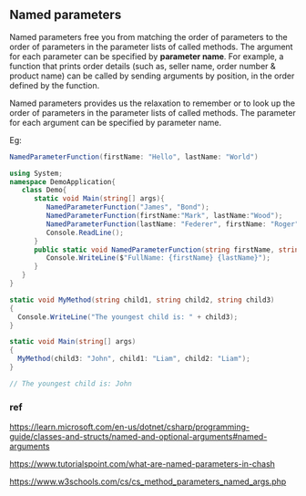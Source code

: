 ## Named parameters
Named parameters free you from matching the order of parameters to the order of parameters in the parameter lists of called methods. The argument for each parameter can be specified by **parameter name**. For example, a function that prints order details (such as, seller name, order number & product name) can be called by sending arguments by position, in the order defined by the function.

Named parameters provides us the relaxation to remember or to look up the order of parameters in the parameter lists of called methods. The parameter for each argument can be specified by parameter name.


Eg:
```cs
NamedParameterFunction(firstName: "Hello", lastName: "World")
```


```cs
using System;
namespace DemoApplication{
   class Demo{
      static void Main(string[] args){
         NamedParameterFunction("James", "Bond");
         NamedParameterFunction(firstName:"Mark", lastName:"Wood");
         NamedParameterFunction(lastName: "Federer", firstName: "Roger");
         Console.ReadLine();
      }
      public static void NamedParameterFunction(string firstName, string lastName){
         Console.WriteLine($"FullName: {firstName} {lastName}");
      }
   }
}
```

```cs
static void MyMethod(string child1, string child2, string child3) 
{
  Console.WriteLine("The youngest child is: " + child3);
}

static void Main(string[] args)
{
  MyMethod(child3: "John", child1: "Liam", child2: "Liam");
}

// The youngest child is: John
```

### ref
https://learn.microsoft.com/en-us/dotnet/csharp/programming-guide/classes-and-structs/named-and-optional-arguments#named-arguments

https://www.tutorialspoint.com/what-are-named-parameters-in-chash

https://www.w3schools.com/cs/cs_method_parameters_named_args.php




